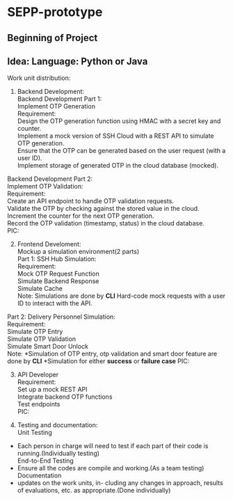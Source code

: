 # SEPP-prototype
Beginning of Project
---------------------------------------
Idea: 
Language: Python or Java
---------------------------------------
Work unit distribution:

1. Backend Development:<br>
Backend Development Part 1:<br>
Implement OTP Generation<br>
Requirement:<br>
Design the OTP generation function using HMAC with a secret key and counter.<br>
Implement a mock version of SSH Cloud with a REST API to simulate OTP generation.<br>
Ensure that the OTP can be generated based on the user request (with a user ID).<br>
Implement storage of generated OTP in the cloud database (mocked).<br>

Backend Development Part 2:<br>
Implement OTP Validation:<br>
Requirement:<br>
Create an API endpoint to handle OTP validation requests.<br>
Validate the OTP by checking against the stored value in the cloud.<br>
Increment the counter for the next OTP generation.<br>
Record the OTP validation (timestamp, status) in the cloud database.<br>
PIC:<name>

2. Frontend Develoment: <br>
Mockup a simulation environment(2 parts)<br>
Part 1: SSH Hub Simulation:<br>
Requirement:<br>
Mock OTP Request Function<br>
Simulate Backend Response<br>
Simulate Cache<br>
Note:
Simulations are done by <strong>CLI</strong>
Hard-code mock requests with a user ID to interact with the API.

Part 2: Delivery Personnel Simulation:<br>
Requirement:<br>
Simulate OTP Entry<br>
Simulate OTP Validation<br>
Simulate Smart Door Unlock<br>
Note:
*Simulation of OTP entry, otp validation and smart door feature are done by <strong>CLI</strong>
*Simulation for either <strong>success</strong> or <strong>failure case</strong>
PIC:<name>

3. API Developer<br>
Requirement:<br>
Set up a mock REST API<br>
Integrate backend OTP functions<br>
Test endpoints<br>
PIC:<name>

4. Testing and documentation:<br>
Unit Testing<br>
* Each person in charge will need to test if each part of their code is running.(Individually testing)<br>
End-to-End Testing<br>
* Ensure all the codes are compile and working.(As a team testing)<br>
Documentation<br>
* updates on the work units, in- cluding any changes in approach, results of evaluations, etc. as appropriate.(Done individually)<br>




